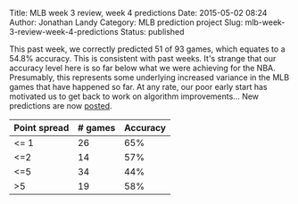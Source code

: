 Title: MLB week 3 review, week 4 predictions
Date: 2015-05-02 08:24
Author: Jonathan Landy
Category: MLB prediction project
Slug: mlb-week-3-review-week-4-predictions
Status: published

This past week, we correctly predicted 51 of 93 games, which equates to a 54.8% accuracy. This is consistent with past weeks. It's strange that our accuracy level here is so far below what we were achieving for the NBA. Presumably, this represents some underlying increased variance in the MLB games that have happened so far. At any rate, our poor early start has motivated us to get back to work on algorithm improvements... New predictions are now [posted](http://efavdb.com/weekly-nba-predictions/).

| Point spread | # games | Accuracy |
| -- | -- | -- |
| <= 1 | 26 | 65% |
| <=2 | 14 | 57% |
| <=5 | 34 | 44% |
| >5 | 19 | 58% |